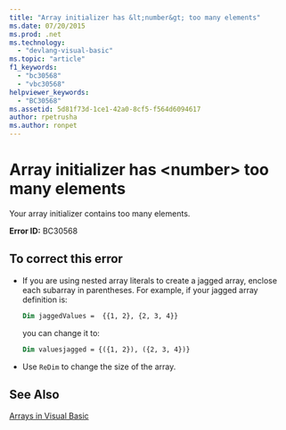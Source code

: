 ```yaml
---
title: "Array initializer has &lt;number&gt; too many elements"
ms.date: 07/20/2015
ms.prod: .net
ms.technology: 
  - "devlang-visual-basic"
ms.topic: "article"
f1_keywords: 
  - "bc30568"
  - "vbc30568"
helpviewer_keywords: 
  - "BC30568"
ms.assetid: 5d81f73d-1ce1-42a0-8cf5-f564d6094617
author: rpetrusha
ms.author: ronpet
---
```

# Array initializer has &lt;number&gt; too many elements
Your array initializer contains too many elements.  
  
 **Error ID:** BC30568  
  
## To correct this error  
  
- If you are using nested array literals to create a jagged array, enclose each subarray in parentheses. For example, if your jagged array definition is:
 
  ```vb
  Dim jaggedValues =  {{1, 2}, {2, 3, 4}}
  ```
  you can change it to:

  ```vb
  Dim valuesjagged = {({1, 2}), ({2, 3, 4})}
  ```    

-   Use `ReDim` to change the size of the array.  

## See Also  
 [Arrays in Visual Basic](~/docs/visual-basic/programming-guide/language-features/arrays/index.md)
